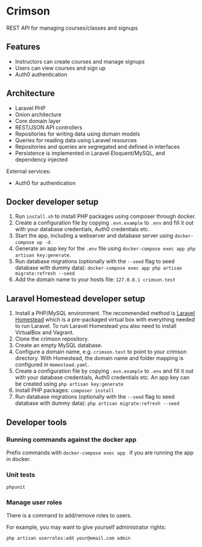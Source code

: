 # Crimson
REST API for managing courses/classes and signups

## Features

* Instructors can create courses and manage signups
* Users can view courses and sign up
* Auth0 authentication

## Architecture

* Laravel PHP
* Onion architecture
* Core domain layer
* REST/JSON API controllers
* Repositories for writing data using domain models
* Queries for reading data using Laravel resources
* Repositories and queries are segregated and defined in interfaces
* Persistence is implemented in Laravel Eloquent/MySQL, and dependency injected

External services:
* Auth0 for authentication

## Docker developer setup

1. Run `install.sh` to install PHP packages using composer through docker.
2. Create a configuration file by copying `.evn.example` to `.env` and fill it out with your database credentials, Auth0 credentials etc.
3. Start the app, including a webserver and database server using `docker-compose up -d`.
4. Generate an app key for the `.env` file using `docker-compose exec app php artisan key:generate`.
5. Run database migrations (optionally with the `--seed` flag to seed database with dummy data): `docker-compose exec app php artisan migrate:refresh --seed`
6. Add the domain name to your hosts file: `127.0.0.1 crimson.test`

## Laravel Homestead developer setup

1. Install a PHP/MySQL environment. The recommended method is [Laravel Homestead](https://laravel.com/docs/5.6/homestead) which is a pre-packaged virtual box with everything needed to run Laravel. To run Laravel Homestead you also need to install VirtualBox and Vagrant.
2. Clone the crimson repository.
3. Create an empty MySQL database.
4. Configure a domain name, e.g. `crimson.test` to point to your crimson directory. With Homestead, the domain name and folder mapping is configured in `Homestead.yaml`.
5. Create a configuration file by copying `.evn.example` to `.env` and fill it out with your database credentials, Auth0 credentials etc. An app key can be created using `php artisan key:generate`
6. Install PHP packages: `composer install`
7. Run database migrations (optionally with the `--seed` flag to seed database with dummy data): `php artisan migrate:refresh --seed`

## Developer tools

### Running commands against the docker app

Prefix commands with `docker-compose exec app ` if you are running the app in docker.

### Unit tests

```
phpunit
```

### Manage user roles

There is a command to add/remove roles to users.

For example, you may want to give yourself administrator rights:

```
php artisan userroles:add your@email.com admin
```
